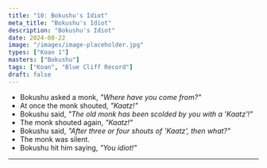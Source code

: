 ```yaml
---
title: "10: Bokushu's Idiot"
meta_title: "Bokushu's Idiot"
description: "Bokushu's Idiot"
date: 2024-08-22
image: "/images/image-placeholder.jpg"
types: ["Koan 1"]
masters: ["Bokushu"]
tags: ["Koan", "Blue Cliff Record"]
draft: false
---
```


- Bokushu asked a monk, _"Where have you come from?"_
- At once the monk shouted, _"Kaatz!"_
- Bokushu said, _"The old monk has been scolded by you with a 'Kaatz'!"_
- The monk shouted again, _"Kaatz!"_
- Bokushu said, _"After three or four shouts of 'Kaatz', then what?"_
- The monk was silent.
- Bokushu hit him saying, _"You idiot!"_

***

